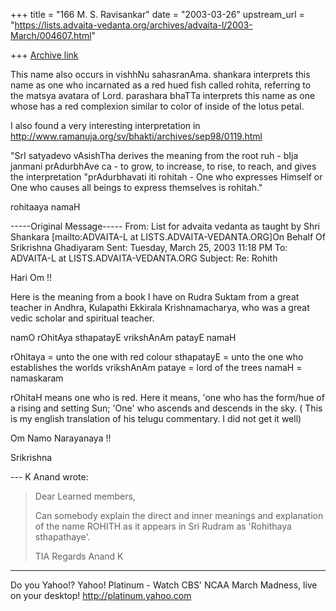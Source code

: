 +++
title = "166 M. S. Ravisankar"
date = "2003-03-26"
upstream_url = "https://lists.advaita-vedanta.org/archives/advaita-l/2003-March/004607.html"

+++
[Archive link](https://lists.advaita-vedanta.org/archives/advaita-l/2003-March/004607.html)

This name also occurs in vishhNu sahasranAma. shankara interprets this name
as one who incarnated as a red hued fish called rohita, referring to the
matsya avatara of Lord. parashara bhaTTa interprets this name as one whose
has a red complexion similar to color of inside of the lotus petal.

I also found a very interesting interpretation in
http://www.ramanuja.org/sv/bhakti/archives/sep98/0119.html

"SrI satyadevo vAsishTha derives the meaning from the root ruh - bIja
janmani
prAdurbhAve ca - to grow, to increase, to rise, to reach, and gives the
interpretation "prAdurbhavati iti rohitah - One who expresses Himself or One
who causes all beings to express themselves is rohitah."

rohitaaya namaH


-----Original Message-----
From: List for advaita vedanta as taught by Shri Shankara
[mailto:ADVAITA-L at LISTS.ADVAITA-VEDANTA.ORG]On Behalf Of Srikrishna
Ghadiyaram
Sent: Tuesday, March 25, 2003 11:18 PM
To: ADVAITA-L at LISTS.ADVAITA-VEDANTA.ORG
Subject: Re: Rohith


Hari Om !!

Here is the meaning from a book I have on Rudra Suktam
from a great teacher in Andhra, Kulapathi Ekkirala
Krishnamacharya, who was a great vedic scholar and
spiritual teacher.

namO rOhitAya sthapatayE vrikshAnAm patayE namaH

rOhitaya = unto the one with red colour
sthapatayE = unto the one who establishes the worlds
vrikshAnAm pataye = lord of the trees
namaH = namaskaram

rOhitaH means one who is red. Here it means, 'one who
has the form/hue of a rising and setting Sun;   'One'
who ascends and descends in the sky. ( This is my
english translation of his telugu commentary. I did
not get it well)

Om Namo Narayanaya !!

Srikrishna



--- K Anand <carex at VSNL.COM> wrote:
> Dear Learned members,
>
> Can somebody explain the direct and inner meanings
> and explanation of the name ROHITH as it appears in
> Sri Rudram as 'Rohithaya sthapathaye'.
>
> TIA
> Regards
> Anand K
>


__________________________________________________
Do you Yahoo!?
Yahoo! Platinum - Watch CBS' NCAA March Madness, live on your desktop!
http://platinum.yahoo.com

